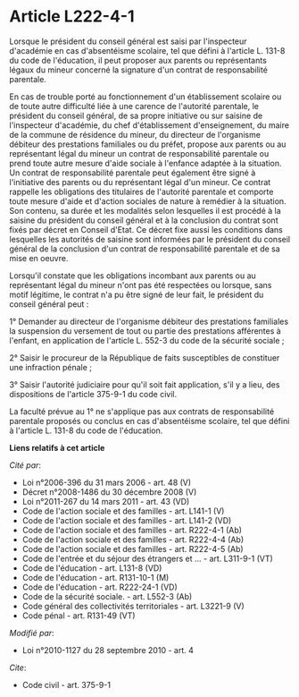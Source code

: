 # Article L222-4-1

Lorsque le président du conseil général est saisi par l'inspecteur d'académie en cas d'absentéisme scolaire, tel que défini à
l'article L. 131-8 du code de l'éducation, il peut proposer aux parents ou représentants légaux du mineur concerné la
signature d'un contrat de responsabilité parentale. 

En cas de trouble porté au fonctionnement d'un établissement scolaire ou de toute autre difficulté liée à une carence de
l'autorité parentale, le président du conseil général, de sa propre initiative ou sur saisine de l'inspecteur d'académie, du
chef d'établissement d'enseignement, du maire de la commune de résidence du mineur, du directeur de l'organisme débiteur des
prestations familiales ou du préfet, propose aux parents ou au représentant légal du mineur un contrat de responsabilité
parentale ou prend toute autre mesure d'aide sociale à l'enfance adaptée à la situation. Un contrat de responsabilité
parentale peut également être signé à l'initiative des parents ou du représentant légal d'un mineur. Ce contrat rappelle les
obligations des titulaires de l'autorité parentale et comporte toute mesure d'aide et d'action sociales de nature à remédier
à la situation. Son contenu, sa durée et les modalités selon lesquelles il est procédé à la saisine du président du conseil
général et à la conclusion du contrat sont fixés par décret en Conseil d'Etat. Ce décret fixe aussi les conditions dans
lesquelles les autorités de saisine sont informées par le président du conseil général de la conclusion d'un contrat de
responsabilité parentale et de sa mise en oeuvre. 

Lorsqu'il constate que les obligations incombant aux parents ou au représentant légal du mineur n'ont pas été respectées ou
lorsque, sans motif légitime, le contrat n'a pu être signé de leur fait, le président du conseil général peut : 

1° Demander au directeur de l'organisme débiteur des prestations familiales la suspension du versement de tout ou partie des
prestations afférentes à l'enfant, en application de l'article L. 552-3 du code de la sécurité sociale ; 

2° Saisir le procureur de la République de faits susceptibles de constituer une infraction pénale ; 

3° Saisir l'autorité judiciaire pour qu'il soit fait application, s'il y a lieu, des dispositions de l'article 375-9-1 du
code civil. 

La faculté prévue au 1° ne s'applique pas aux contrats de responsabilité parentale proposés ou conclus en cas d'absentéisme
scolaire, tel que défini à l'article L. 131-8 du code de l'éducation.

**Liens relatifs à cet article**

_Cité par_:

  - Loi n°2006-396 du 31 mars 2006 - art. 48 (V)
  - Décret n°2008-1486 du 30 décembre 2008 (V)
  - Loi n°2011-267 du 14 mars 2011 - art. 43 (VD)
  - Code de l'action sociale et des familles - art. L141-1 (V)
  - Code de l'action sociale et des familles - art. L141-2 (VD)
  - Code de l'action sociale et des familles - art. R222-4-1 (Ab)
  - Code de l'action sociale et des familles - art. R222-4-4 (Ab)
  - Code de l'action sociale et des familles - art. R222-4-5 (Ab)
  - Code de l'entrée et du séjour des étrangers et ... - art. L311-9-1 (VT)
  - Code de l'éducation - art. L131-8 (VD)
  - Code de l'éducation - art. R131-10-1 (M)
  - Code de l'éducation - art. R222-24-1 (VD)
  - Code de la sécurité sociale. - art. L552-3 (Ab)
  - Code général des collectivités territoriales - art. L3221-9 (V)
  - Code pénal - art. R131-49 (VT)

_Modifié par_:

  - Loi n°2010-1127 du 28 septembre 2010 - art. 4

_Cite_:

  - Code civil - art. 375-9-1
